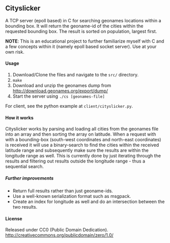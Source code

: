 ## Cityslicker

A TCP server (epoll based) in C for searching geonames locations within a bounding box.
It will return the geoname-id of the cities within the requested bounding box. The result is sorted on population, largest first.

**NOTE**: This is an educational project to further familiarize myself with C and a few concepts within it (namely epoll based socket server). Use at your own risk.

#### Usage
1. Download/Clone the files and navigate to the `src/` directory.
2. `make`
3. Download and unzip the geonames dump from http://download.geonames.org/export/dump/
4. Start the server using `./cs [geonames-file]`

For client, see the python example at `client/cityslicker.py`.

#### How it works

Cityslicker works by parsing and loading all cities from the geonames file into an array and then sorting the array on latitude. When a request with with a bounding-box (south-west coordinates and north-east coordinates) is received it will use a binary-search to find the cities within the received latitude range and subsequently make sure the results are within the longitude range as well. This is currently done by just iterating through the results and filtering out results outside the longitude range - thus a sequential search.

##### Further improvements 

* Return full results rather than just geoname-ids.
* Use a well-known serialization format such as msgpack.
* Create an index for longitude as well and do an intersection between the two results.

#### License
Released under CC0 (Public Domain Dedication).
http://creativecommons.org/publicdomain/zero/1.0/